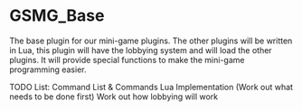 GSMG_Base
=========

The base plugin for our mini-game plugins. The other plugins will be written in Lua, this plugin will have the lobbying system and will load the other plugins. It will provide special functions to make the mini-game programming easier.

TODO List:
  Command List & Commands
  Lua Implementation (Work out what needs to be done first)
  Work out how lobbying will work
